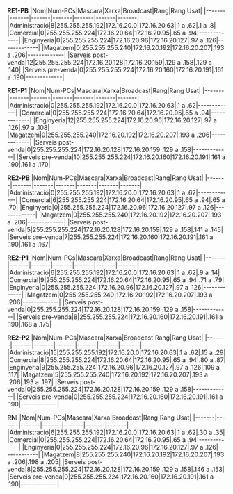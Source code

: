 **RE1-PB** 
|Nom|Num-PCs|Mascara|Xarxa|Broadcast|Rang|Rang Usat|
|-------|-------|-------|-------|-------|-------|-------|
|Administració|8|255.255.255.192|172.16.20.0|172.16.20.63|.1 a .62|.1 a .8|
|Comercial|0|255.255.255.224|172.16.20.64|172.16.20.95|.65 a .94|-------------|
|Enginyeria|0|255.255.255.224|172.16.20.96|172.16.20.127|.97 a .126|-------------|
|Magatzem|0|255.255.255.240|172.16.20.192|172.16.20.207|.193 a .206|-------------|
|Serveis post-venda|12|255.255.255.224|172.16.20.128|172.16.20.159|.129 a .158|.129 a .140|
|Serveis pre-venda|0|255.255.255.224|172.16.20.160|172.16.20.191|.161 a .190|-------------|

**RE1-P1**
|Nom|Num-PCs|Mascara|Xarxa|Broadcast|Rang|Rang Usat|
|-------|-------|-------|-------|-------|-------|-------|
|Administració|0|255.255.255.192|172.16.20.0|172.16.20.63|.1 a .62|-------------|
|Comercial|0|255.255.255.224|172.16.20.64|172.16.20.95|.65 a .94|-------------|
|Enginyeria|12|255.255.255.224|172.16.20.96|172.16.20.127|.97 a .126|.97 a .108|
|Magatzem|0|255.255.255.240|172.16.20.192|172.16.20.207|.193 a .206|-------------|
|Serveis post-venda|0|255.255.255.224|172.16.20.128|172.16.20.159|.129 a .158|-------------|
|Serveis pre-venda|10|255.255.255.224|172.16.20.160|172.16.20.191|.161 a .190|.161 a .170|

**RE2-PB**
|Nom|Num-PCs|Mascara|Xarxa|Broadcast|Rang|Rang Usat|
|-------|-------|-------|-------|-------|-------|-------|
|Administració|0|255.255.255.192|172.16.20.0|172.16.20.63|.1 a .62|-------------|
|Comercial|6|255.255.255.224|172.16.20.64|172.16.20.95|.65 a .94|.65 a .70|
|Enginyeria|0|255.255.255.224|172.16.20.96|172.16.20.127|.97 a .126|-------------|
|Magatzem|0|255.255.255.240|172.16.20.192|172.16.20.207|.193 a .206|-------------|
|Serveis post-venda|5|255.255.255.224|172.16.20.128|172.16.20.159|.129 a .158|.141 a .145|
|Serveis pre-venda|7|255.255.255.224|172.16.20.160|172.16.20.191|.161 a .190|.161 a .167|

**RE2-P1**
|Nom|Num-PCs|Mascara|Xarxa|Broadcast|Rang|Rang Usat|
|-------|-------|-------|-------|-------|-------|-------|
|Administració|6|255.255.255.192|172.16.20.0|172.16.20.63|.1 a .62|.9 a .14|
|Comercial|9|255.255.255.224|172.16.20.64|172.16.20.95|.65 a .94|.71 a .79|
|Enginyeria|0|255.255.255.224|172.16.20.96|172.16.20.127|.97 a .126|-------------|
|Magatzem|0|255.255.255.240|172.16.20.192|172.16.20.207|.193 a .206|-------------|
|Serveis post-venda|0|255.255.255.224|172.16.20.128|172.16.20.159|.129 a .158|-------------|
|Serveis pre-venda|8|255.255.255.224|172.16.20.160|172.16.20.191|.161 a .190|.168 a .175|

**RE2-P2**
|Nom|Num-PCs|Mascara|Xarxa|Broadcast|Rang|Rang Usat|
|-------|-------|-------|-------|-------|-------|-------|
|Administració|15|255.255.255.192|172.16.20.0|172.16.20.63|.1 a .62|.15 a .29|
|Comercial|8|255.255.255.224|172.16.20.64|172.16.20.95|.65 a .94|.80 a .87|
|Enginyeria|9|255.255.255.224|172.16.20.96|172.16.20.127|.97 a .126|.109 a .117|
|Magatzem|5|255.255.255.240|172.16.20.192|172.16.20.207|.193 a .206|.193 a .197|
|Serveis post-venda|0|255.255.255.224|172.16.20.128|172.16.20.159|.129 a .158|-------------|
|Serveis pre-venda|0|255.255.255.224|172.16.20.160|172.16.20.191|.161 a .190|-------------|

**RNI**
|Nom|Num-PCs|Mascara|Xarxa|Broadcast|Rang|Rang Usat|
|-------|-------|-------|-------|-------|-------|-------|
|Administració|6|255.255.255.192|172.16.20.0|172.16.20.63|.1 a .62|.30 a .35|
|Comercial|0|255.255.255.224|172.16.20.64|172.16.20.95|.65 a .94|-------------|
|Enginyeria|0|255.255.255.224|172.16.20.96|172.16.20.127|.97 a .126|-------------|
|Magatzem|8|255.255.255.240|172.16.20.192|172.16.20.207|.193 a .206|.198 a .205|
|Serveis post-venda|8|255.255.255.224|172.16.20.128|172.16.20.159|.129 a .158|.146 a .153|
|Serveis pre-venda|0|255.255.255.224|172.16.20.160|172.16.20.191|.161 a .190|-------------|
